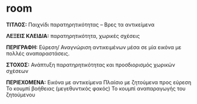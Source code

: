 # room

**ΤΙΤΛΟΣ:** Παιχνίδι παρατηρητικότητας – Βρες τα αντικείμενα

**ΛΕΞΕΙΣ ΚΛΕΙΔΙΑ:** παρατηρητικότητα, χωρικές σχέσεις 

**ΠΕΡΙΓΡΑΦΗ:** Εύρεση/ Αναγνώριση αντικειμένων μέσα σε μία εικόνα με πολλές αναπαραστάσεις.

**ΣΤΟΧΟΣ:**
Ανάπτυξη παρατηρητικότητας και προσδιορισμός χωρικών σχέσεων

**ΠΕΡΙΕΧΟΜΕΝΑ:**
Εικόνα με αντικείμενα 
Πλαίσιο με ζητούμενα προς εύρεση
Το κουμπί βοήθειας (μεγεθυντικός φακός)
Το κουμπί αναπαραγωγής του ζητούμενου
